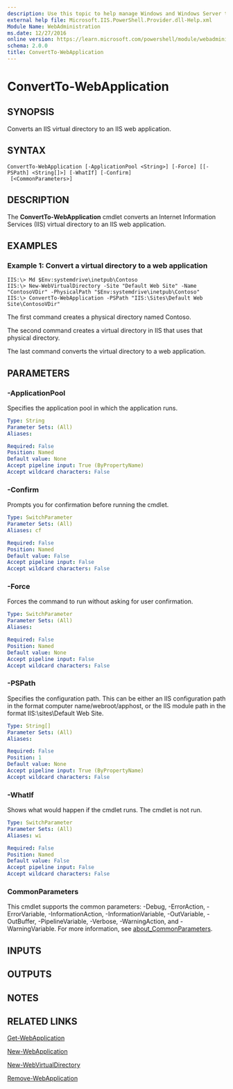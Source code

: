 ```yaml
---
description: Use this topic to help manage Windows and Windows Server technologies with Windows PowerShell.
external help file: Microsoft.IIS.PowerShell.Provider.dll-Help.xml
Module Name: WebAdministration
ms.date: 12/27/2016
online version: https://learn.microsoft.com/powershell/module/webadministration/convertto-webapplication?view=windowsserver2025-ps&wt.mc_id=ps-gethelp
schema: 2.0.0
title: ConvertTo-WebApplication
---
```


# ConvertTo-WebApplication

## SYNOPSIS
Converts an IIS virtual directory to an IIS web application.

## SYNTAX

```
ConvertTo-WebApplication [-ApplicationPool <String>] [-Force] [[-PSPath] <String[]>] [-WhatIf] [-Confirm]
 [<CommonParameters>]
```

## DESCRIPTION
The **ConvertTo-WebApplication** cmdlet converts an Internet Information Services (IIS) virtual directory to an IIS web application.

## EXAMPLES

### Example 1: Convert a virtual directory to a web application
```
IIS:\> Md $Env:systemdrive\inetpub\Contoso
IIS:\> New-WebVirtualDirectory -Site "Default Web Site" -Name "ContosoVDir" -PhysicalPath "$Env:systemdrive\inetpub\Contoso"
IIS:\> ConvertTo-WebApplication -PSPath "IIS:\Sites\Default Web Site\ContosoVDir"
```

The first command creates a physical directory named Contoso.

The second command creates a virtual directory in IIS that uses that physical directory.

The last command converts the virtual directory to a web application.

## PARAMETERS

### -ApplicationPool
Specifies the application pool in which the application runs.

```yaml
Type: String
Parameter Sets: (All)
Aliases:

Required: False
Position: Named
Default value: None
Accept pipeline input: True (ByPropertyName)
Accept wildcard characters: False
```

### -Confirm
Prompts you for confirmation before running the cmdlet.

```yaml
Type: SwitchParameter
Parameter Sets: (All)
Aliases: cf

Required: False
Position: Named
Default value: False
Accept pipeline input: False
Accept wildcard characters: False
```

### -Force
Forces the command to run without asking for user confirmation.

```yaml
Type: SwitchParameter
Parameter Sets: (All)
Aliases:

Required: False
Position: Named
Default value: None
Accept pipeline input: False
Accept wildcard characters: False
```

### -PSPath
Specifies the configuration path.
This can be either an IIS configuration path in the format computer name/webroot/apphost, or the IIS module path in the format IIS:\sites\Default Web Site.

```yaml
Type: String[]
Parameter Sets: (All)
Aliases:

Required: False
Position: 1
Default value: None
Accept pipeline input: True (ByPropertyName)
Accept wildcard characters: False
```

### -WhatIf
Shows what would happen if the cmdlet runs.
The cmdlet is not run.

```yaml
Type: SwitchParameter
Parameter Sets: (All)
Aliases: wi

Required: False
Position: Named
Default value: False
Accept pipeline input: False
Accept wildcard characters: False
```

### CommonParameters
This cmdlet supports the common parameters: -Debug, -ErrorAction, -ErrorVariable, -InformationAction, -InformationVariable, -OutVariable, -OutBuffer, -PipelineVariable, -Verbose, -WarningAction, and -WarningVariable. For more information, see [about_CommonParameters](https://go.microsoft.com/fwlink/?LinkID=113216).

## INPUTS

## OUTPUTS

## NOTES

## RELATED LINKS

[Get-WebApplication](./Get-WebApplication.md)

[New-WebApplication](./New-WebApplication.md)

[New-WebVirtualDirectory](./New-WebVirtualDirectory.md)

[Remove-WebApplication](./Remove-WebApplication.md)

